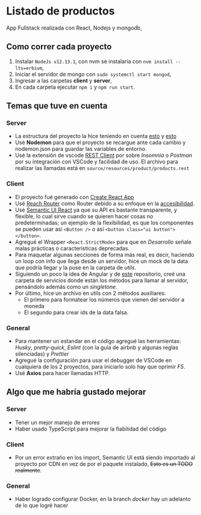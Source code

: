 # Listado de productos
App Fullstack realizada con React, Nodejs y mongodb, 

## Como correr cada proyecto
1. Instalar ```NodeJs v12.13.1```, con nvm se instalaria con ```nvm install --lts=erbium```,  
2. Iniciar el servidor de mongo con ```sudo systemctl start mongod```,
3. Ingresar a las carpetas **client** y **server**, 
4. En cada carpeta ejecutar ```npm i``` y ```npm run start```.

## Temas que tuve en cuenta
### Server
* La estructura del proyecto la hice teniendo en cuenta [esto](https://github.com/goldbergyoni/nodebestpractices/blob/master/sections/projectstructre/breakintcomponents.md) y [esto](https://github.com/goldbergyoni/nodebestpractices/blob/master/sections/projectstructre/breakintcomponents.md)
* Usé **Nodemon** para que el proyecto se recargue ante cada cambio y nodemon.json para guardar las variables de entorno.
* Usé la extensión de vscode [REST Client](https://marketplace.visualstudio.com/items?itemName=humao.rest-client) por sobre *Insomnia* o *Postman* por su integración con VSCode y facilidad de uso. El archivo para realizar las llamadas está en ```source/resources/product/products.rest ```

### Client
* El proyecto fué generado con [Create React App](https://github.com/facebook/create-react-app)
* Usé [Reach Router](https://reach.tech/router) como Router debido a su enfoque en la [accesibilidad](https://reach.tech/router/accessibility).
* Usé [Semantic UI React](https://react.semantic-ui.com/) ya que su API es bastante transparente, y flexible, lo cual sirve cuando se quieren hacer cosas no predeterminadas; un ejemplo de la flexibilidad, es que los componentes se pueden usar así ```<Button />``` o así ```<button class="ui button"></button>```.
* Agregué el Wrapper ```<React.StrictMode>``` para que en *Desarrollo* señale malas prácticas o caracteristicas deprecadas.
* Para maquetar algunas secciones de forma más real, es decir, haciendo un loop con info que llega desde un servidor, hice un mock de la data que podría llegar y la puse en la carpeta de *utils*.
* Siguiendo un poco la idea de Angular y de [este](https://github.com/goncy/cablevision-test-milton/tree/master/src/services) repositorio, creé una carpeta de servicios donde están los métodos para llamar al servidor, pensándolo además como un *singletone*.
* Por último, hice un archivo en utils con 2 métodos auxiliares:
  *  El primero para formatear los números que vienen del servidor a moneda
  *  El segundo para crear ids de la data falsa.

### General
* Para mantener un estandar en el código agregué las herramientas: *Husky*, *pretty-quick*, *Eslint* (con la guía de airbnb y algunas reglas silenciadas) y *Prettier*
* Agregué la configuración para usar el debugger de VSCode en cualquiera de los 2 proyectos, para iniciarlo solo hay que oprimir *F5*.   
* Usé **Axios** para hacer llamadas HTTP. 

## Algo que me habría gustado mejorar
### Server
* Tener un mejor manejo de errores
* Haber usado TypeScript para mejorar la fiabilidad del código

### Client
* Por un error extraño en los import, Semantic UI está siendo importado al proyecto por CDN en vez de por el paquete instalado, 	~~Esto es un TODO realmente~~.

### General
* Haber logrado configurar Docker, en la branch *docker* hay un adelanto de lo que logré hacer
